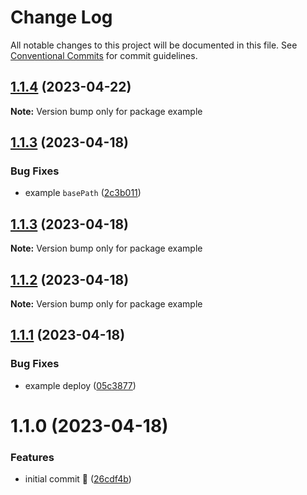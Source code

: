 # Change Log

All notable changes to this project will be documented in this file.
See [Conventional Commits](https://conventionalcommits.org) for commit guidelines.

## [1.1.4](https://github.com/React95/gatsby-theme/compare/example@1.1.3...example@1.1.4) (2023-04-22)

**Note:** Version bump only for package example





## [1.1.3](https://github.com/React95/gatsby-theme/compare/example@1.1.2...example@1.1.3) (2023-04-18)


### Bug Fixes

* example `basePath` ([2c3b011](https://github.com/React95/gatsby-theme/commit/2c3b0110e82e1fd415d1e01ce66233d7d6b87d8a))





## [1.1.3](https://github.com/React95/gatsby-theme/compare/example@1.1.2...example@1.1.3) (2023-04-18)

**Note:** Version bump only for package example





## [1.1.2](https://github.com/React95/gatsby-theme/compare/example@1.1.1...example@1.1.2) (2023-04-18)

**Note:** Version bump only for package example





## [1.1.1](https://github.com/React95/gatsby-theme/compare/example@1.1.0...example@1.1.1) (2023-04-18)


### Bug Fixes

* example deploy ([05c3877](https://github.com/React95/gatsby-theme/commit/05c3877ad56127af57f443b4da154e81416b3ef1))





# 1.1.0 (2023-04-18)


### Features

* initial commit :tada: ([26cdf4b](https://github.com/React95/gatsby-theme/commit/26cdf4beb46ba1184159f07e768b013b61df3919))
